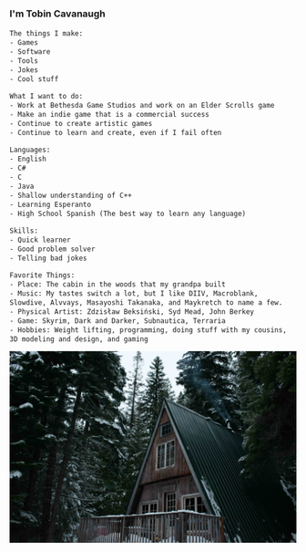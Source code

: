 ### I'm Tobin Cavanaugh

```
The things I make:
- Games
- Software
- Tools
- Jokes
- Cool stuff
```
```
What I want to do:
- Work at Bethesda Game Studios and work on an Elder Scrolls game
- Make an indie game that is a commercial success
- Continue to create artistic games
- Continue to learn and create, even if I fail often
```
```
Languages:
- English
- C#
- C
- Java
- Shallow understanding of C++
- Learning Esperanto
- High School Spanish (The best way to learn any language)
```
```
Skills:
- Quick learner
- Good problem solver
- Telling bad jokes
```
```
Favorite Things:
- Place: The cabin in the woods that my grandpa built
- Music: My tastes switch a lot, but I like DIIV, Macroblank, Slowdive, Alvvays, Masayoshi Takanaka, and Maykretch to name a few.
- Physical Artist: Zdzisław Beksiński, Syd Mead, John Berkey
- Game: Skyrim, Dark and Darker, Subnautica, Terraria
- Hobbies: Weight lifting, programming, doing stuff with my cousins, 3D modeling and design, and gaming
```

![Image of my family's cabin](https://raw.githubusercontent.com/TobinCavanaugh/TobinCavanaugh/main/Cabin-25%25.png)
